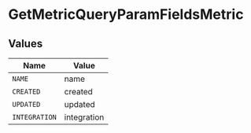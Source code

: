# GetMetricQueryParamFieldsMetric


## Values

| Name          | Value         |
| ------------- | ------------- |
| `NAME`        | name          |
| `CREATED`     | created       |
| `UPDATED`     | updated       |
| `INTEGRATION` | integration   |